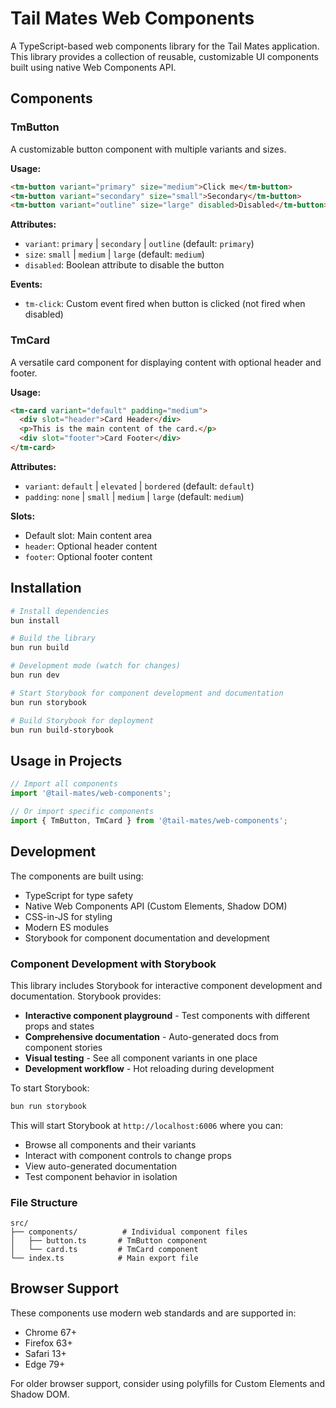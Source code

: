 # Tail Mates Web Components

A TypeScript-based web components library for the Tail Mates application. This library provides a collection of reusable, customizable UI components built using native Web Components API.

## Components

### TmButton

A customizable button component with multiple variants and sizes.

**Usage:**
```html
<tm-button variant="primary" size="medium">Click me</tm-button>
<tm-button variant="secondary" size="small">Secondary</tm-button>
<tm-button variant="outline" size="large" disabled>Disabled</tm-button>
```

**Attributes:**
- `variant`: `primary` | `secondary` | `outline` (default: `primary`)
- `size`: `small` | `medium` | `large` (default: `medium`)
- `disabled`: Boolean attribute to disable the button

**Events:**
- `tm-click`: Custom event fired when button is clicked (not fired when disabled)

### TmCard

A versatile card component for displaying content with optional header and footer.

**Usage:**
```html
<tm-card variant="default" padding="medium">
  <div slot="header">Card Header</div>
  <p>This is the main content of the card.</p>
  <div slot="footer">Card Footer</div>
</tm-card>
```

**Attributes:**
- `variant`: `default` | `elevated` | `bordered` (default: `default`)
- `padding`: `none` | `small` | `medium` | `large` (default: `medium`)

**Slots:**
- Default slot: Main content area
- `header`: Optional header content
- `footer`: Optional footer content

## Installation

```bash
# Install dependencies
bun install

# Build the library
bun run build

# Development mode (watch for changes)
bun run dev

# Start Storybook for component development and documentation
bun run storybook

# Build Storybook for deployment
bun run build-storybook
```

## Usage in Projects

```typescript
// Import all components
import '@tail-mates/web-components';

// Or import specific components
import { TmButton, TmCard } from '@tail-mates/web-components';
```

## Development

The components are built using:
- TypeScript for type safety
- Native Web Components API (Custom Elements, Shadow DOM)
- CSS-in-JS for styling
- Modern ES modules
- Storybook for component documentation and development

### Component Development with Storybook

This library includes Storybook for interactive component development and documentation. Storybook provides:

- **Interactive component playground** - Test components with different props and states
- **Comprehensive documentation** - Auto-generated docs from component stories
- **Visual testing** - See all component variants in one place
- **Development workflow** - Hot reloading during development

To start Storybook:
```bash
bun run storybook
```

This will start Storybook at `http://localhost:6006` where you can:
- Browse all components and their variants
- Interact with component controls to change props
- View auto-generated documentation
- Test component behavior in isolation

### File Structure

```
src/
├── components/          # Individual component files
│   ├── button.ts       # TmButton component
│   └── card.ts         # TmCard component
└── index.ts            # Main export file
```

## Browser Support

These components use modern web standards and are supported in:
- Chrome 67+
- Firefox 63+
- Safari 13+
- Edge 79+

For older browser support, consider using polyfills for Custom Elements and Shadow DOM.